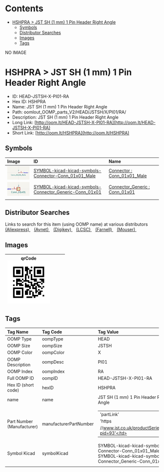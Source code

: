 



Contents
========

* [HSHPRA > JST SH (1 mm) 1 Pin Header Right Angle](#hshpra--jst-sh-1-mm-1-pin-header-right-angle)
	* [Symbols](#symbols)
	* [Distributor Searches](#distributor-searches)
	* [Images](#images)
	* [Tags](#tags)
  
NO IMAGE  
# HSHPRA > JST SH (1 mm) 1 Pin Header Right Angle

- ID: HEAD-JSTSH-X-PI01-RA
- Hex ID: HSHPRA
- Name: JST SH (1 mm) 1 Pin Header Right Angle
- Path: oomlout_OOMP_parts_V2/HEAD/JSTSH/X/PI01/RA/
- Description: JST SH (1 mm) 1 Pin Header Right Angle
- Long Link: [http://oom.lt/HEAD-JSTSH-X-PI01-RA](http://oom.lt/HEAD-JSTSH-X-PI01-RA)
- Short Link: [http://oom.lt/HSHPRA](http://oom.lt/HSHPRA)

## Symbols
  

|Image|ID|Name|
| :--- | :--- | :--- |
|[![](https://raw.githubusercontent.com/oomlout/oomlout_OOMP_eda_V2/main/SYMBOL/kicad/kicad-symbols/Connector/Conn_01x01_Male/image_140.png)](https://github.com/oomlout/oomlout_OOMP_eda_V2/tree/main/SYMBOL/kicad/kicad-symbols/Connector/Conn_01x01_Male/)|[SYMBOL-kicad-kicad-symbols-Connector-Conn_01x01_Male](https://github.com/oomlout/oomlout_OOMP_eda_V2/tree/main/SYMBOL/kicad/kicad-symbols/Connector/Conn_01x01_Male/)|[Connector : Conn_01x01_Male](https://github.com/oomlout/oomlout_OOMP_eda_V2/tree/main/SYMBOL/kicad/kicad-symbols/Connector/Conn_01x01_Male/)|
|[![](https://raw.githubusercontent.com/oomlout/oomlout_OOMP_eda_V2/main/SYMBOL/kicad/kicad-symbols/Connector_Generic/Conn_01x01/image_140.png)](https://github.com/oomlout/oomlout_OOMP_eda_V2/tree/main/SYMBOL/kicad/kicad-symbols/Connector_Generic/Conn_01x01/)|[SYMBOL-kicad-kicad-symbols-Connector_Generic-Conn_01x01](https://github.com/oomlout/oomlout_OOMP_eda_V2/tree/main/SYMBOL/kicad/kicad-symbols/Connector_Generic/Conn_01x01/)|[Connector_Generic : Conn_01x01](https://github.com/oomlout/oomlout_OOMP_eda_V2/tree/main/SYMBOL/kicad/kicad-symbols/Connector_Generic/Conn_01x01/)|
||||

## Distributor Searches
  
Links to search for this item (using OOMP name) at various distributors  
[(Aliexpress) ](https://www.aliexpress.com/wholesale?SearchText=1117JST+SH+1+mm+1+Pin+Header+Right+Angle)&nbsp;&nbsp;&nbsp;[(Avnet) ](https://www.avnet.com/shop/us/search/JST+SH+1+mm+1+Pin+Header+Right+Angle)&nbsp;&nbsp;&nbsp;[(Digikey) ](https://www.digikey.co.uk/en/products/result?s=JST+SH+1+mm+1+Pin+Header+Right+Angle)&nbsp;&nbsp;&nbsp;[(LCSC) ](https://www.lcsc.com/search?q=JST+SH+1+mm+1+Pin+Header+Right+Angle)&nbsp;&nbsp;&nbsp;[(Farnell) ](https://uk.farnell.com/search?st=JST+SH+1+mm+1+Pin+Header+Right+Angle)&nbsp;&nbsp;&nbsp;[(Mouser) ](https://www.mouser.com/c/?q=JST+SH+1+mm+1+Pin+Header+Right+Angle)&nbsp;&nbsp;&nbsp;
## Images
  

|qrCode<br>[![](https://raw.githubusercontent.com/oomlout/oomlout_OOMP_parts_V2/main/HEAD/JSTSH/X/PI01/RA/qrCode_140.png)](https://github.com/oomlout/oomlout_OOMP_parts_V2/tree/main/HEAD/JSTSH/X/PI01/RA/qrCode.png)||||
| :---: | :---: | :---: | :---: |

## Tags
  

|Tag Name|Tag Code|Tag Value|
| :--- | :--- | :--- |
|OOMP Type|oompType|HEAD|
|OOMP Size|oompSize|JSTSH|
|OOMP Color|oompColor|X|
|OOMP Description|oompDesc|PI01|
|OOMP Index|oompIndex|RA|
|Full OOMP ID|oompID|HEAD-JSTSH-X-PI01-RA|
|Hex ID (short code)|hexID|HSHPRA|
|name|name|JST SH (1 mm) 1 Pin Header Right Angle|
|Part Number (Manufacturer)|manufacturerPartNumber|<table><tr><td>'partLink'</td></tr><tr><td> 'https</td></tr><tr><td>//www.jst.co.uk/productSeries.php?pid=93'</td></tr></table>|
|Symbol Kicad|symbolKicad|SYMBOL-kicad-kicad-symbols-Connector-Conn_01x01_Male, SYMBOL-kicad-kicad-symbols-Connector_Generic-Conn_01x01|
||||
